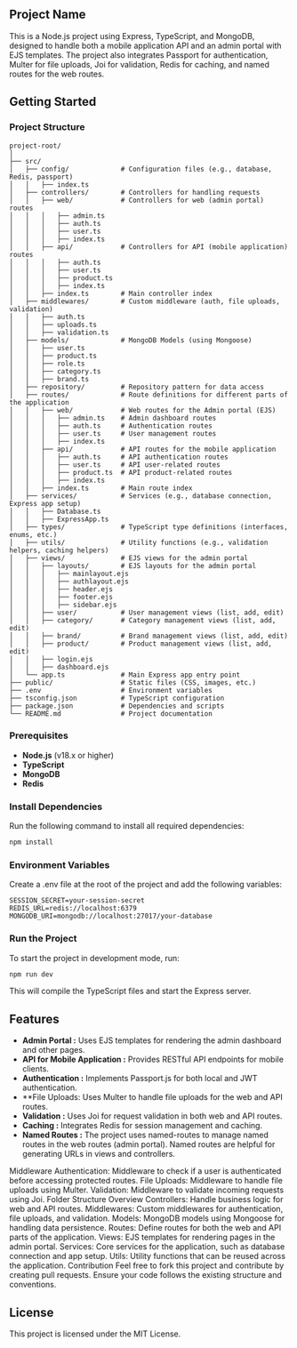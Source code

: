 ## Project Name

This is a Node.js project using Express, TypeScript, and MongoDB, designed to handle both a mobile application API and an admin portal with EJS templates. The project also integrates Passport for authentication, Multer for file uploads, Joi for validation, Redis for caching, and named routes for the web routes.

## Getting Started

### Project Structure

```plaintext
project-root/
│
├── src/
│   ├── config/             # Configuration files (e.g., database, Redis, passport)
│   │   ├── index.ts
│   ├── controllers/        # Controllers for handling requests
│   │   ├── web/            # Controllers for web (admin portal) routes
│   │   │   ├── admin.ts 
│   │   │   ├── auth.ts  
│   │   │   ├── user.ts   
│   │   │   ├── index.ts 
│   │   ├── api/            # Controllers for API (mobile application) routes
│   │   │   ├── auth.ts   
│   │   │   ├── user.ts   
│   │   │   ├── product.ts
│   │   │   ├── index.ts 
│   │   ├── index.ts        # Main controller index
│   ├── middlewares/        # Custom middleware (auth, file uploads, validation)
│   │   ├── auth.ts
│   │   ├── uploads.ts
│   │   ├── validation.ts
│   ├── models/             # MongoDB Models (using Mongoose)
│   │   ├── user.ts
│   │   ├── product.ts
│   │   ├── role.ts
│   │   ├── category.ts
│   │   ├── brand.ts
│   ├── repository/         # Repository pattern for data access
│   ├── routes/             # Route definitions for different parts of the application
│   │   ├── web/            # Web routes for the Admin portal (EJS)
│   │   │   ├── admin.ts    # Admin dashboard routes
│   │   │   ├── auth.ts     # Authentication routes
│   │   │   ├── user.ts     # User management routes
│   │   │   ├── index.ts 
│   │   ├── api/            # API routes for the mobile application
│   │   │   ├── auth.ts     # API authentication routes
│   │   │   ├── user.ts     # API user-related routes
│   │   │   ├── product.ts  # API product-related routes
│   │   │   ├── index.ts 
│   │   ├── index.ts        # Main route index
│   ├── services/           # Services (e.g., database connection, Express app setup)
│   │   ├── Database.ts     
│   │   ├── ExpressApp.ts   
│   ├── types/              # TypeScript type definitions (interfaces, enums, etc.)
│   ├── utils/              # Utility functions (e.g., validation helpers, caching helpers)
│   ├── views/              # EJS views for the admin portal
│   │   ├── layouts/        # EJS layouts for the admin portal
│   │   │   ├── mainlayout.ejs
│   │   │   ├── authlayout.ejs
│   │   │   ├── header.ejs
│   │   │   ├── footer.ejs
│   │   │   ├── sidebar.ejs
│   │   ├── user/           # User management views (list, add, edit)
│   │   ├── category/       # Category management views (list, add, edit)
│   │   ├── brand/          # Brand management views (list, add, edit)
│   │   ├── product/        # Product management views (list, add, edit)
│   │   ├── login.ejs
│   │   ├── dashboard.ejs
│   └── app.ts              # Main Express app entry point
├── public/                 # Static files (CSS, images, etc.)
├── .env                    # Environment variables
├── tsconfig.json           # TypeScript configuration
├── package.json            # Dependencies and scripts
└── README.md               # Project documentation
```

### Prerequisites

- **Node.js** (v18.x or higher)
- **TypeScript**
- **MongoDB**
- **Redis**

### Install Dependencies

Run the following command to install all required dependencies:

```bash
npm install
```

### Environment Variables
Create a .env file at the root of the project and add the following variables:

```plaintext
SESSION_SECRET=your-session-secret
REDIS_URL=redis://localhost:6379
MONGODB_URI=mongodb://localhost:27017/your-database
```
### Run the Project
To start the project in development mode, run:

```bash
npm run dev
```
This will compile the TypeScript files and start the Express server.

## Features

- **Admin Portal :** Uses EJS templates for rendering the admin dashboard and other pages.
- **API for Mobile Application :** Provides RESTful API endpoints for mobile clients.
- **Authentication :** Implements Passport.js for both local and JWT authentication.
- **File Uploads: Uses Multer to handle file uploads for the web and API routes.
- **Validation :** Uses Joi for request validation in both web and API routes.
- **Caching :** Integrates Redis for session management and caching.
- **Named Routes :**
The project uses named-routes to manage named routes in the web routes (admin portal). Named routes are helpful for generating URLs in views and controllers.

Middleware
Authentication: Middleware to check if a user is authenticated before accessing protected routes.
File Uploads: Middleware to handle file uploads using Multer.
Validation: Middleware to validate incoming requests using Joi.
Folder Structure Overview
Controllers: Handle business logic for web and API routes.
Middlewares: Custom middlewares for authentication, file uploads, and validation.
Models: MongoDB models using Mongoose for handling data persistence.
Routes: Define routes for both the web and API parts of the application.
Views: EJS templates for rendering pages in the admin portal.
Services: Core services for the application, such as database connection and app setup.
Utils: Utility functions that can be reused across the application.
Contribution
Feel free to fork this project and contribute by creating pull requests. Ensure your code follows the existing structure and conventions.

## License
This project is licensed under the MIT License.
